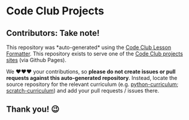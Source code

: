 # Code Club Projects

## Contributors: Take note!

This repository was \*auto-generated\* using the [Code Club Lesson Formatter](https://github.com/CodeClub/lesson_format). This repository exists to serve one of the [Code Club projects sites](http://projects.codeclub.org.uk) (via Github Pages).

We :heart::heart::heart: your contributions, so __please do not create issues or pull requests against this auto-generated repository__. Instead, locate the source repository for the relevant curriculum (e.g. [python-curriculum](https://github.com/CodeClub/python-curriculum); [scratch-curriculum](https://github.com/CodeClub/scratch-curriculum)) and add your pull requests / issues there.

## Thank you! :wink:
